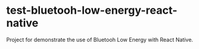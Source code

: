# test-bluetooh-low-energy-react-native
Project for demonstrate the use of Bluetooh Low Energy with React Native.
